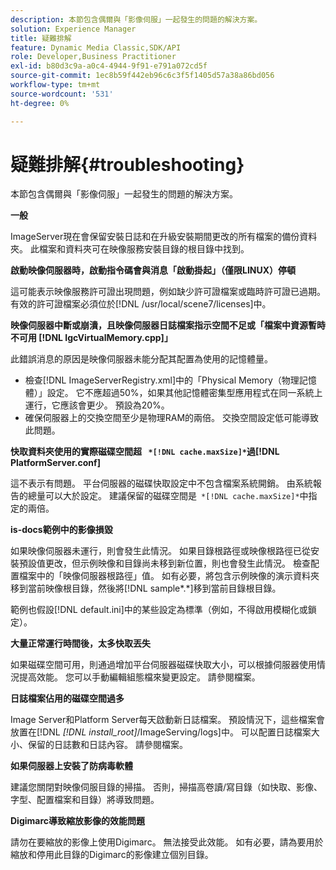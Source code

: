 ```yaml
---
description: 本節包含偶爾與「影像伺服」一起發生的問題的解決方案。
solution: Experience Manager
title: 疑難排解
feature: Dynamic Media Classic,SDK/API
role: Developer,Business Practitioner
exl-id: b80d3c9a-a0c4-4944-9f91-e791a072cd5f
source-git-commit: 1ec8b59f442eb96c6c3f5f1405d57a38a86bd056
workflow-type: tm+mt
source-wordcount: '531'
ht-degree: 0%

---
```


# 疑難排解{#troubleshooting}

本節包含偶爾與「影像伺服」一起發生的問題的解決方案。

**一般**

ImageServer現在會保留安裝日誌和在升級安裝期間更改的所有檔案的備份資料夾。 此檔案和資料夾可在映像服務安裝目錄的根目錄中找到。

**啟動映像伺服器時，啟動指令碼會與消息「啟動掛起」（僅限LINUX）停頓**

這可能表示映像服務許可證出現問題，例如缺少許可證檔案或臨時許可證已過期。 有效的許可證檔案必須位於[!DNL /usr/local/scene7/licenses]中。

**映像伺服器中斷或崩潰，且映像伺服器日誌檔案指示空間不足或「檔案中資源暫時不可用 [!DNL IgcVirtualMemory.cpp]」**

此錯誤消息的原因是映像伺服器未能分配其配置為使用的記憶體量。

* 檢查[!DNL ImageServerRegistry.xml]中的「Physical Memory（物理記憶體）」設定。 它不應超過50%，如果其他記憶體密集型應用程式在同一系統上運行，它應該會更少。 預設為20%。
* 確保伺服器上的交換空間至少是物理RAM的兩倍。 交換空間設定低可能導致此問題。

**快取資料夾使用的實際磁碟空間超 ` *[!DNL cache.maxSize]*`過[!DNL PlatformServer.conf]**

這不表示有問題。 平台伺服器的磁碟快取設定中不包含檔案系統開銷。 由系統報告的總量可以大於設定。 建議保留的磁碟空間是` *[!DNL cache.maxSize]*`中指定的兩倍。

**is-docs範例中的影像損毀**

如果映像伺服器未運行，則會發生此情況。 如果目錄根路徑或映像根路徑已從安裝預設值更改，但示例映像和目錄尚未移到新位置，則也會發生此情況。 檢查配置檔案中的「映像伺服器根路徑」值。 如有必要，將包含示例映像的演示資料夾移到當前映像根目錄，然後將[!DNL sample*.*]移到當前目錄根目錄。

範例也假設[!DNL default.ini]中的某些設定為標準（例如，不得啟用模糊化或鎖定）。

**大量正常運行時間後，太多快取丟失**

如果磁碟空間可用，則通過增加平台伺服器磁碟快取大小，可以根據伺服器使用情況提高效能。 您可以手動編輯組態檔來變更設定。 請參閱檔案。

**日誌檔案佔用的磁碟空間過多**

Image Server和Platform Server每天啟動新日誌檔案。 預設情況下，這些檔案會放置在[!DNL *[!DNL install_root]*/ImageServing/logs]中。 可以配置日誌檔案大小、保留的日誌數和日誌內容。 請參閱檔案。

**如果伺服器上安裝了防病毒軟體**

建議您關閉對映像伺服目錄的掃描。 否則，掃描高卷讀/寫目錄（如快取、影像、字型、配置檔案和目錄）將導致問題。

**Digimarc導致縮放影像的效能問題**

請勿在要縮放的影像上使用Digimarc。 無法接受此效能。 如有必要，請為要用於縮放和停用此目錄的Digimarc的影像建立個別目錄。
